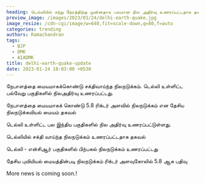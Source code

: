 ```yaml
---
heading: டெல்லியில் சற்று நேரத்திற்கு முன்னதாக பலமான நில அதிர்வு உணரப்பட்டதாக தகவல்.
preview_image: /images/2023/01/24/delhi-earth-quake.jpg
image_resize: /cdn-cgi/image/w=640,fit=scale-down,q=80,f=auto
categories: trending
authors: Ramachandran
tags:
  - BJP
  - DMK
  - AIADMK
title: delhi-earth-quake-update
date: 2023-01-24 18:03:00 +0530
---
```



நேபாளத்தை மையமாகக்கொண்டு
சக்திவாய்ந்த நிலநடுக்கம். டெல்லி
உள்ளிட்ட பல்வேறு பகுதிகளில்
நிலஅதிர்வு உணரப்பட்டது.

நேபாளத்தை மையமாகக் கொண்டு 5.8 ரிக்டர் அளவில் நிலநடுக்கம் என தேசிய நிலநடுக்கவியல் மையம் தகவல்

டெல்லி உள்ளிட்ட பல இந்திய பகுதிகளில் நில அதிர்வு உணரப்பட்டுள்ளது.

டெல்லியில் சக்தி வாய்ந்த நிலநடுக்கம் உணரப்பட்டதாக தகவல்

டெல்லி - என்சிஆர் பகுதிகளில் பிற்பகல் நிலநடுக்கம் உணரப்பட்டது

 தேசிய புவியியல் மையத்தின்படி நிலநடுக்கம் ரிக்டர் அளவுகோலில் 5.8 ஆக பதிவு

More news is coming soon.!